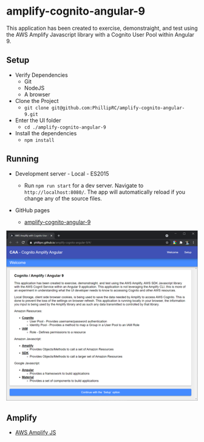 # amplify-cognito-angular-9

This application has been created to exercise, demonstraight, and test using the AWS Amplify Javascript library with a Cognito User Pool within Angular 9.

## Setup

- Verify Dependencies
  - Git
  - NodeJS
  - A browser
- Clone the Project
  - `git clone git@github.com:PhillipRC/amplify-cognito-angular-9.git`
- Enter the UI folder
  - `cd ./amplify-cognito-angular-9`
- Install the dependencies
  - `npm install`

## Running

- Development server - Local - ES2015

  - Run `npm run start` for a dev server. Navigate to `http://localhost:8080/`. The app will automatically reload if you change any of the source files.

- GitHub pages

  - [amplify-cognito-angular-9](https://philliprc.github.io/amplify-cognito-angular-9)

![App Screenshot](./amplify-cognito-angular-9.png)

## Amplify

- [AWS Amplify JS](https://github.com/aws-amplify/amplify-js)
